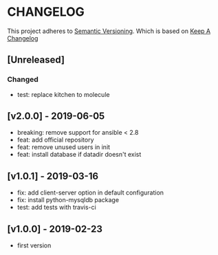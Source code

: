 # CHANGELOG

This project adheres to [Semantic Versioning](http://semver.org/).
Which is based on [Keep A Changelog](http://keepachangelog.com/)

## [Unreleased]

### Changed

- test: replace kitchen to molecule

## [v2.0.0] - 2019-06-05

- breaking: remove support for ansible < 2.8
- feat: add official repository
- feat: remove unused users in init
- feat: install database if datadir doesn't exist

## [v1.0.1] - 2019-03-16

- fix: add client-server option in default configuration
- fix: install python-mysqldb package
- test: add tests with travis-ci

## [v1.0.0] - 2019-02-23

- first version
